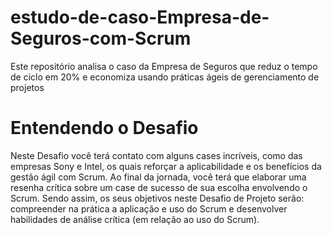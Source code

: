 # estudo-de-caso-Empresa-de-Seguros-com-Scrum
Este repositório analisa o caso da Empresa de Seguros que reduz o tempo de ciclo em 20% e economiza usando práticas ágeis de gerenciamento de projetos


# Entendendo o Desafio


Neste Desafio você terá contato com alguns cases incríveis, como das empresas Sony e Intel, os quais reforçar a aplicabilidade e os benefícios da gestão ágil com Scrum. Ao final da jornada, você terá que elaborar uma resenha crítica sobre um case de sucesso de sua escolha envolvendo o Scrum. Sendo assim, os seus objetivos neste Desafio de Projeto serão: compreender na prática a aplicação e uso do Scrum e desenvolver habilidades de análise crítica (em relação ao uso do Scrum).
